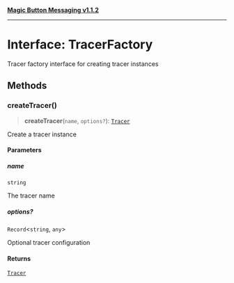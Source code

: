 [**Magic Button Messaging v1.1.2**](../README.md)

***

# Interface: TracerFactory

Tracer factory interface for creating tracer instances

## Methods

### createTracer()

> **createTracer**(`name`, `options?`): [`Tracer`](Tracer.md)

Create a tracer instance

#### Parameters

##### name

`string`

The tracer name

##### options?

`Record`\<`string`, `any`\>

Optional tracer configuration

#### Returns

[`Tracer`](Tracer.md)
